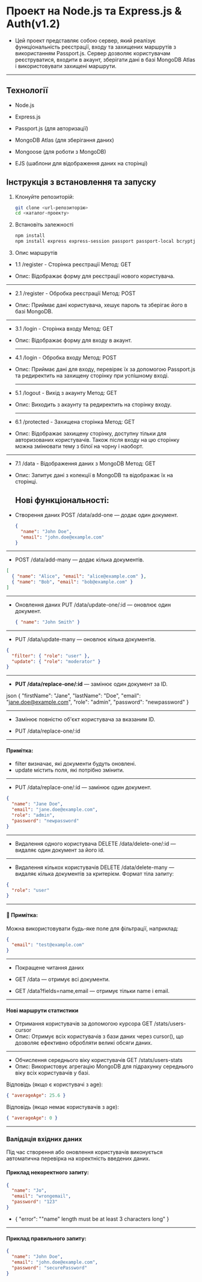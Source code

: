 # Проект на Node.js та Express.js & Auth(v1.2)

- Цей проект представляє собою сервер, який реалізує функціональність реєстрації, входу та захищених маршрутів з використанням Passport.js. Сервер дозволяє користувачам реєструватися, входити в акаунт, зберігати дані в базі MongoDB Atlas і використовувати захищені маршрути.

---

## Технології

- Node.js

- Express.js

- Passport.js (для авторизації)

- MongoDB Atlas (для зберігання даних)

- Mongoose (для роботи з MongoDB)

- EJS (шаблони для відображення даних на сторінці)

## Інструкція з встановлення та запуску

1. Клонуйте репозиторій:

   ```bash
   git clone <url-репозиторію>
   cd <каталог-проекту>
   ```

2. Встановіть залежності

   ```bash
   npm install
   npm install express express-session passport passport-local bcryptjs dotenv ejs connect-flash
   ```

3. Опис маршрутів

- 1.1 /register - Сторінка реєстрації
  Метод: GET

- Опис: Відображає форму для реєстрації нового користувача.

---

- 2.1 /register - Обробка реєстрації
  Метод: POST

- Опис: Приймає дані користувача, хешує пароль та зберігає його в базі MongoDB.

---

- 3.1 /login - Сторінка входу
  Метод: GET

- Опис: Відображає форму для входу в акаунт.

  ***

- 4.1 /login - Обробка входу
  Метод: POST

- Опис: Приймає дані для входу, перевіряє їх за допомогою Passport.js та редиректить на захищену сторінку при успішному вході.

  ***

- 5.1 /logout - Вихід з акаунту
  Метод: GET

- Опис: Виходить з акаунту та редиректить на сторінку входу.

  ***

- 6.1 /protected - Захищена сторінка
  Метод: GET

- Опис: Відображає захищену сторінку, доступну тільки для авторизованих користувачів. Також після входу на цю сторінку можна змінювати тему з білої на чорну і наоборт.

---

- 7.1 /data - Відображення даних з MongoDB
  Метод: GET

- Опис: Запитує дані з колекції в MongoDB та відображає їх на сторінці.

  ## Нові функціональності:

- Створення даних
  POST /data/add-one — додає один документ.
  ```json
  {
    "name": "John Doe",
    "email": "john.doe@example.com"
  }
  ```

---

- POST /data/add-many — додає кілька документів.

```json
[
  { "name": "Alice", "email": "alice@example.com" },
  { "name": "Bob", "email": "bob@example.com" }
]
```

---

- Оновлення даних
  PUT /data/update-one/:id — оновлює один документ.

  ```json
  { "name": "John Smith" }
  ```

---

- PUT /data/update-many — оновлює кілька документів.

```json
{
  "filter": { "role": "user" },
  "update": { "role": "moderator" }
}
```

---

- **PUT /data/replace-one/:id** — замінює один документ за ID.

json
{
"firstName": "Jane",
"lastName": "Doe",
"email": "jane.doe@example.com",
"role": "admin",
"password": "newpassword"
}

---

- Замінює повністю об'єкт користувача за вказаним ID.

- PUT /data/replace-one/:id

---

#### Примітка:

- filter визначає, які документи будуть оновлені.
- update містить поля, які потрібно змінити.

---

- PUT /data/replace-one/:id — замінює один документ.

```json
{
  "name": "Jane Doe",
  "email": "jane.doe@example.com",
  "role": "admin",
  "password": "newpassword"
}
```

---

- Видалення одного користувача
  DELETE /data/delete-one/:id — видаляє один документ за його id.

---

- Видалення кількох користувачів
  DELETE /data/delete-many — видаляє кілька документів за критерієм.
  Формат тіла запиту:

```json
{
  "role": "user"
}
```

---

#### 📌 Примітка:

Можна використовувати будь-яке поле для фільтрації, наприклад:

```json
{
  "email": "test@example.com"
}
```

---

- Покращене читання даних

- GET /data — отримує всі документи.
- GET /data?fields=name,email — отримує тільки name і email.

---

#### Нові маршрути статистики

- Отримання користувачів за допомогою курсора
  GET /stats/users-cursor
- Опис: Отримує всіх користувачів з бази даних через cursor(), що дозволяє ефективно обробляти великі обсяги даних.

---

- Обчислення середнього віку користувачів
  GET /stats/users-stats
- Опис: Використовує агрегацію MongoDB для підрахунку середнього віку всіх користувачів у базі.

Відповідь (якщо є користувачі з age):

```json
{ "averageAge": 25.6 }
```

Відповідь (якщо немає користувачів з age):

```json
{ "averageAge": 0 }
```

---

### Валідація вхідних даних

Під час створення або оновлення користувачів виконується автоматична перевірка на коректність введених даних.

#### Приклад некоректного запиту:

```json
{
  "name": "Jo",
  "email": "wrongemail",
  "password": "123"
}
```

- {
  "error": "\"name\" length must be at least 3 characters long"
  }

---

#### Приклад правильного запиту:

```json
{
  "name": "John Doe",
  "email": "john.doe@example.com",
  "password": "securePassword"
}
```
